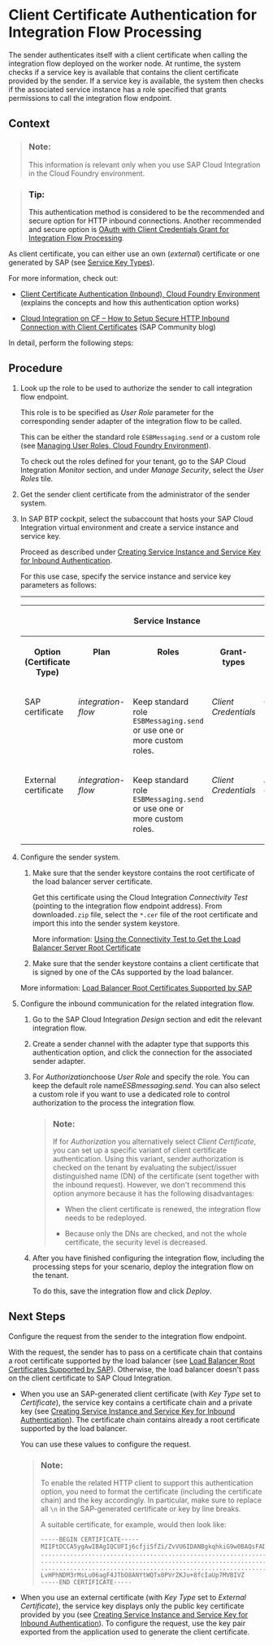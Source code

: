 <!-- loio7f84d16aa42741efb08dc9875743e47c -->

# Client Certificate Authentication for Integration Flow Processing

The sender authenticates itself with a client certificate when calling the integration flow deployed on the worker node. At runtime, the system checks if a service key is available that contains the client certificate provided by the sender. If a service key is available, the system then checks if the associated service instance has a role specified that grants permissions to call the integration flow endpoint.



<a name="loio7f84d16aa42741efb08dc9875743e47c__context_jwy_4st_5hb"/>

## Context

> ### Note:  
> This information is relevant only when you use SAP Cloud Integration in the Cloud Foundry environment.

> ### Tip:  
> This authentication method is considered to be the recommended and secure option for HTTP inbound connections. Another recommended and secure option is [OAuth with Client Credentials Grant for Integration Flow Processing](oauth-with-client-credentials-grant-for-integration-flow-processing-6c052ce.md).

As client certificate, you can either use an own \(*external*\) certificate or one generated by SAP \(see [Service Key Types](service-key-types-0fc1446.md)\).

For more information, check out:

-   [Client Certificate Authentication \(Inbound\), Cloud Foundry Environment](client-certificate-authentication-inbound-cloud-foundry-environment-4ec6192.md) \(explains the concepts and how this authentication option works\)

-   [Cloud Integration on CF – How to Setup Secure HTTP Inbound Connection with Client Certificates](https://blogs.sap.com/2019/08/14/cloud-integration-on-cf-how-to-setup-secure-http-inbound-connection-with-client-certificates/) \(SAP Community blog\)


In detail, perform the following steps:



<a name="loio7f84d16aa42741efb08dc9875743e47c__steps_kwy_4st_5hb"/>

## Procedure

1.  Look up the role to be used to authorize the sender to call integration flow endpoint.

    This role is to be specified as *User Role* parameter for the corresponding sender adapter of the integration flow to be called.

    This can be either the standard role `ESBMessaging.send` or a custom role \(see [Managing User Roles, Cloud Foundry Environment](../Operations/managing-user-roles-cloud-foundry-environment-4e86f0d.md)\).

    To check out the roles defined for your tenant, go to the SAP Cloud Integration *Monitor* section, and under *Manage Security*, select the *User Roles* tile.

2.  Get the sender client certificate from the administrator of the sender system.

3.  In SAP BTP cockpit, select the subaccount that hosts your SAP Cloud Integration virtual environment and create a service instance and service key.

    Proceed as described under [Creating Service Instance and Service Key for Inbound Authentication](creating-service-instance-and-service-key-for-inbound-authentication-19af5e2.md).

    For this use case, specify the service instance and service key parameters as follows:

    ****


    <table>
    <tr>
    <th valign="top">

     


    
    </th>
    <th valign="top" colspan="3">

    Service Instance


    
    </th>
    <th valign="top" colspan="4">

    Service Key


    
    </th>
    </tr>
    <tr>
    <th valign="top">

    Option \(Certificate Type\)


    
    </th>
    <th valign="top">

    Plan


    
    </th>
    <th valign="top">

    Roles


    
    </th>
    <th valign="top">

    Grant-types


    
    </th>
    <th valign="top">

    Key Type


    
    </th>
    <th valign="top">

    External Certificate


    
    </th>
    <th valign="top">

    Validity


    
    </th>
    <th valign="top">

    Key Size


    
    </th>
    </tr>
    <tr>
    <td valign="top">
    
    SAP certificate


    
    </td>
    <td valign="top">
    
    *integration-flow* 


    
    </td>
    <td valign="top">
    
    Keep standard role `ESBMessaging.send` or use one or more custom roles.


    
    </td>
    <td valign="top">
    
    *Client Credentials* 


    
    </td>
    <td valign="top">
    
    *Certificate* 


    
    </td>
    <td valign="top">
    
    n.a.


    
    </td>
    <td valign="top">
    
    Specify validity in days.


    
    </td>
    <td valign="top">
    
    Specify key size.


    
    </td>
    </tr>
    <tr>
    <td valign="top">
    
    External certificate


    
    </td>
    <td valign="top">
    
    *integration-flow* 


    
    </td>
    <td valign="top">
    
    Keep standard role `ESBMessaging.send` or use one or more custom roles.


    
    </td>
    <td valign="top">
    
    *Client Credentials* 


    
    </td>
    <td valign="top">
    
    *External Certificate* 


    
    </td>
    <td valign="top">
    
    Add PEM-encoded X.509 certificate.


    
    </td>
    <td valign="top">
    
    n.a.


    
    </td>
    <td valign="top">
    
    n.a.


    
    </td>
    </tr>
    </table>
    
4.  Configure the sender system.

    1.  Make sure that the sender keystore contains the root certificate of the load balancer server certificate.

        Get this certificate using the Cloud Integration *Connectivity Test* \(pointing to the integration flow endpoint address\). From downloaded`.zip` file, select the `*.cer` file of the root certificate and import this into the sender system keystore.

        More information: [Using the Connectivity Test to Get the Load Balancer Server Root Certificate](using-the-connectivity-test-to-get-the-load-balancer-server-root-certificate-5d6cbf4.md)

    2.  Make sure that the sender keystore contains a client certificate that is signed by one of the CAs supported by the load balancer.


    More information: [Load Balancer Root Certificates Supported by SAP](load-balancer-root-certificates-supported-by-sap-4509f60.md)

5.  Configure the inbound communication for the related integration flow.

    1.  Go to the SAP Cloud Integration *Design* section and edit the relevant integration flow.

    2.  Create a sender channel with the adapter type that supports this authentication option, and click the connection for the associated sender adapter.

    3.  For *Authorization*choose *User Role* and specify the role. You can keep the default role name*ESBmessaging.send*. You can also select a custom role if you want to use a dedicated role to control authorization to the process the integration flow.

        > ### Note:  
        > If for *Authorization* you alternatively select *Client Certificate*, you can set up a specific variant of client certificate authentication. Using this variant, sender authorization is checked on the tenant by evaluating the subject/issuer distinguished name \(DN\) of the certificate \(sent together with the inbound request\). However, we don't recommend this option anymore because it has the following disadvantages:
        > 
        > -   When the client certificate is renewed, the integration flow needs to be redeployed.
        > 
        > -   Because only the DNs are checked, and not the whole certificate, the security level is decreased.

    4.  After you have finished configuring the integration flow, including the processing steps for your scenario, deploy the integration flow on the tenant.

        To do this, save the integration flow and click *Deploy*.





<a name="loio7f84d16aa42741efb08dc9875743e47c__postreq_a2n_zmz_1tb"/>

## Next Steps

Configure the request from the sender to the integration flow endpoint.

With the request, the sender has to pass on a certificate chain that contains a root certificate supported by the load balancer \(see [Load Balancer Root Certificates Supported by SAP](load-balancer-root-certificates-supported-by-sap-4509f60.md)\). Otherwise, the load balancer doesn't pass on the client certificate to SAP Cloud Integration.

-   When you use an SAP-generated client certificate \(with *Key Type* set to *Certificate*\), the service key contains a certificate chain and a private key \(see [Creating Service Instance and Service Key for Inbound Authentication](creating-service-instance-and-service-key-for-inbound-authentication-19af5e2.md)\). The certificate chain contains already a root certificate supported by the load balancer.

    You can use these values to configure the request.

    > ### Note:  
    > To enable the related HTTP client to support this authentication option, you need to format the certificate \(including the certificate chain\) and the key accordingly. In particular, make sure to replace all `\n` in the SAP-generated certificate or key by line breaks.
    > 
    > A suitable certificate, for example, would then look like:
    > 
    > ```
    > -----BEGIN CERTIFICATE-----
    > MIIFtDCCA5ygAwIBAgIQCUFIj6cfjiSfZi/ZvVU6IDANBgkqhkiG9w0BAQsFADB5
    > ................................................................
    > ................................................................
    > ................................................................+
    > LvHPhNDM3rMsLu06agF4JTbO8ANYtWQTx0PVrZKJu+8fcIaUp7MVBIVZ
    > -----END CERTIFICATE-----
    > ```

-   When you use an external certificate \(with *Key Type* set to *External Certificate*\), the service key displays only the public key certificate provided by you \(see [Creating Service Instance and Service Key for Inbound Authentication](creating-service-instance-and-service-key-for-inbound-authentication-19af5e2.md)\). To configure the request, use the key pair exported from the application used to generate the client certificate.



